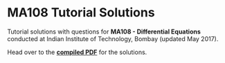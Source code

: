 # MA108 Tutorial Solutions

Tutorial solutions with questions for **MA108 - Differential Equations** conducted at Indian Institute of Technology, Bombay (updated May 2017).

Head over to the **[compiled PDF](ma108.pdf)** for the solutions.
